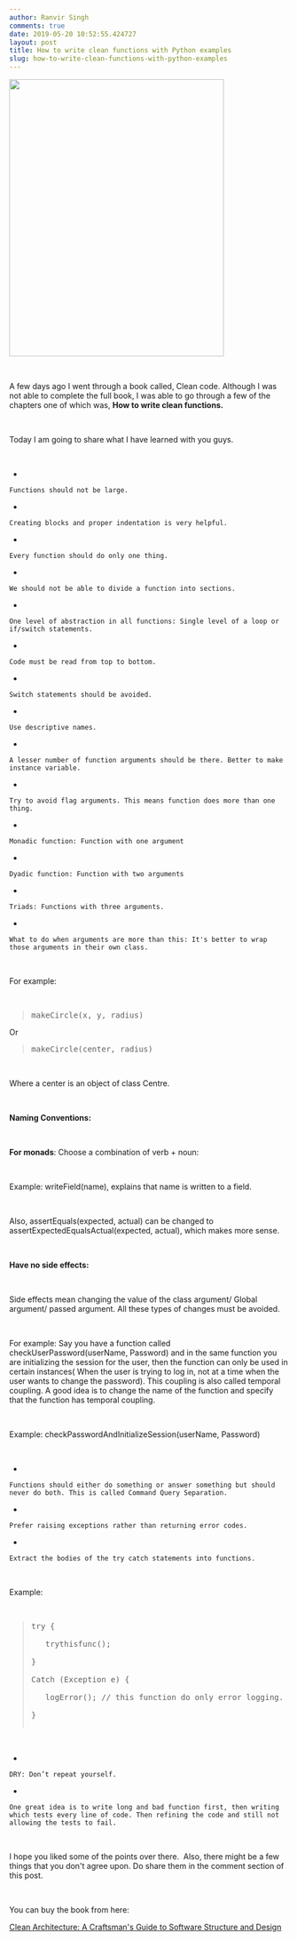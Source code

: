 ```yaml
---
author: Ranvir Singh
comments: true
date: 2019-05-20 10:52:55.424727
layout: post
title: How to write clean functions with Python examples
slug: how-to-write-clean-functions-with-python-examples
---
```

<img alt="" src="https://images-na.ssl-images-amazon.com/images/I/515iEcDr1GL._SX385_BO1,204,203,200_.jpg" style="height:499px; width:387px"/>

&nbsp;

A few days ago I went through a book called, Clean code. Although I was not able to complete the full book, I was able to go through a few of the chapters one of which was,&nbsp;__How to write clean functions.__

&nbsp;

Today I am going to share what I have learned with you guys.

&nbsp;

*   
    
    Functions should not be large.
    
    
*   
    
    Creating blocks and proper indentation is very helpful.
    
    
*   
    
    Every function should do only one thing.
    
    
*   
    
    We should not be able to divide a function into sections.
    
    
*   
    
    One level of abstraction in all functions: Single level of a loop or if/switch statements.
    
    
*   
    
    Code must be read from top to bottom.
    
    
*   
    
    Switch statements should be avoided.
    
    
*   
    
    Use descriptive names.
    
    
*   
    
    A lesser number of function arguments should be there. Better to make instance variable.
    
    
*   
    
    Try to avoid flag arguments. This means function does more than one thing.
    
    
*   
    
    Monadic function: Function with one argument
    
    
*   
    
    Dyadic function: Function with two arguments
    
    
*   
    
    Triads: Functions with three arguments.
    
    
*   
    
    What to do when arguments are more than this: It's better to wrap those arguments in their own class.
    
    

&nbsp;

For example:

&nbsp;
>  
> 
> <pre>
> makeCircle(x, y, radius)</pre>
> 
> 

Or

>  
> 
> <pre>
> makeCircle(center, radius)</pre>
> 
> 
&nbsp;

Where a center is an object of class Centre.

&nbsp;

__Naming Conventions:__

&nbsp;

__For monads__: Choose a combination of verb + noun:

&nbsp;

Example: writeField(name), explains that name is written to a field.

&nbsp;

Also, <span class="marker">assertEquals(expected, actual)</span> can be changed to <span class="marker">assertExpectedEqualsActual(expected, actual)</span>, which makes more sense.

&nbsp;

__Have no side effects:__

&nbsp;

Side effects mean changing the value of the class argument/ Global argument/ passed argument. All these types of changes must be avoided.

&nbsp;

For example: Say you have a function called checkUserPassword(userName, Password) and in the same function you are initializing the session for the user, then the function can only be used in certain instances( When the user is trying to log in, not at a time when the user wants to change the password). This coupling is also called temporal coupling. A good idea is to change the name of the function and specify that the function has temporal coupling.

&nbsp;

Example: checkPasswordAndInitializeSession(userName, Password)

&nbsp;

*   
    
    Functions should either do something or answer something but should never do both. This is called Command Query Separation.
    
    
*   
    
    Prefer raising exceptions rather than returning error codes.
    
    
*   
    
    Extract the bodies of the try catch statements into functions.
    
    

&nbsp;

Example:

&nbsp;
>  
> 
> <pre>
> try {
> 
>    trythisfunc();
> 
> }
> 
> Catch (Exception e) {
> 
>    logError(); // this function do only error logging.
> 
> }
> 
> </pre>
> 
> 
&nbsp;

*   
    
    DRY: Don’t repeat yourself.
    
    
*   
    
    One great idea is to write long and bad function first, then writing which tests every line of code. Then refining the code and still not allowing the tests to fail.
    
    

&nbsp;

I hope you liked some of the points over there.&nbsp;&nbsp;Also, there might be a few things that you don't agree upon. Do share them in the comment section of this post.

&nbsp;

You can buy the book from here:&nbsp;

<a href="https://www.amazon.in/gp/product/935286512X/ref=as_li_tl?ie=UTF8&amp;camp=3638&amp;creative=24630&amp;creativeASIN=935286512X&amp;linkCode=as2&amp;tag=rangerranvir-21&amp;linkId=504b1b7e6b0016856271b15e11098cb7" target="_blank">Clean Architecture: A Craftsman's Guide to Software Structure and Design</a><img alt="" src="//ir-in.amazon-adsystem.com/e/ir?t=rangerranvir-21&amp;l=am2&amp;o=31&amp;a=935286512X" style="height:1px; margin:0px !important; width:1px"/>